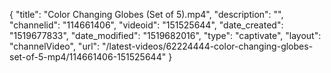 {
    "title": "Color Changing Globes (Set of 5).mp4",
    "description": "",
    "channelid": "114661406",
    "videoid": "151525644",
    "date_created": "1519677833",
    "date_modified": "1519682016",
    "type": "captivate",
    "layout": "channelVideo",
    "url": "\/latest-videos\/62224444-color-changing-globes-set-of-5-mp4\/114661406-151525644"
}